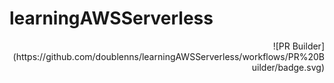 # learningAWSServerless

<!-- Status Badge for whether this specific project is passing GitHub Actions CI/CD -->
<div style="text-align: right">
![PR Builder](https://github.com/doublenns/learningAWSServerless/workflows/PR%20Builder/badge.svg)
</div>
